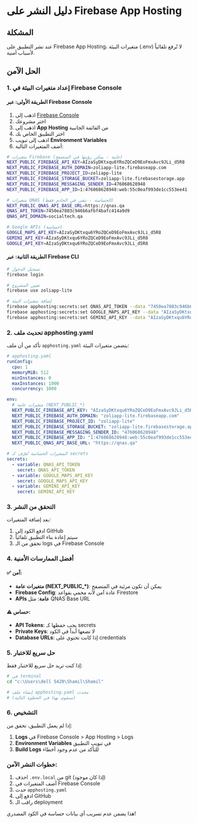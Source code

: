 # دليل النشر على Firebase App Hosting

## المشكلة
عند نشر التطبيق على Firebase App Hosting، متغيرات البيئة (.env) لا تُرفع تلقائياً لأسباب أمنية.

## الحل الآمن

### 1. إعداد متغيرات البيئة في Firebase Console

#### الطريقة الأولى: عبر Firebase Console
1. اذهب إلى [Firebase Console](https://console.firebase.google.com)
2. اختر مشروعك
3. اذهب إلى **App Hosting** من القائمة الجانبية
4. اختر التطبيق الخاص بك
5. اذهب إلى تبويب **Environment Variables**
6. أضف المتغيرات التالية:

```bash
# متغيرات Firebase (عامة - يمكن رؤيتها في المتصفح)
NEXT_PUBLIC_FIREBASE_API_KEY=AIzaSyDKtxqu6YRoZQCeD9EoFmxAvc9JLi_d5R8
NEXT_PUBLIC_FIREBASE_AUTH_DOMAIN=zoliapp-lite.firebaseapp.com
NEXT_PUBLIC_FIREBASE_PROJECT_ID=zoliapp-lite
NEXT_PUBLIC_FIREBASE_STORAGE_BUCKET=zoliapp-lite.firebasestorage.app
NEXT_PUBLIC_FIREBASE_MESSAGING_SENDER_ID=476068628948
NEXT_PUBLIC_FIREBASE_APP_ID=1:476068628948:web:55c0eaf993de1cc553ee41

# متغيرات QNAS (الحساسة - تبقى في الخادم فقط)
NEXT_PUBLIC_QNAS_API_BASE_URL=https://qnas.qa
QNAS_API_TOKEN=7450ea7803c946b6afbf4bafc414a9d9
QNAS_API_DOMAIN=socialtech.qa

# Google APIs (حساسة)
GOOGLE_MAPS_API_KEY=AIzaSyDKtxqu6YRoZQCeD9EoFmxAvc9JLi_d5R8
GEMINI_API_KEY=AIzaSyDKtxqu6YRoZQCeD9EoFmxAvc9JLi_d5R8
GOOGLE_API_KEY=AIzaSyDKtxqu6YRoZQCeD9EoFmxAvc9JLi_d5R8
```

#### الطريقة الثانية: عبر Firebase CLI
```bash
# تسجيل الدخول
firebase login

# تعيين المشروع
firebase use zoliapp-lite

# إضافة متغيرات البيئة
firebase apphosting:secrets:set QNAS_API_TOKEN --data "7450ea7803c946b6afbf4bafc414a9d9"
firebase apphosting:secrets:set GOOGLE_MAPS_API_KEY --data "AIzaSyDKtxqu6YRoZQCeD9EoFmxAvc9JLi_d5R8"
firebase apphosting:secrets:set GEMINI_API_KEY --data "AIzaSyDKtxqu6YRoZQCeD9EoFmxAvc9JLi_d5R8"
```

### 2. تحديث ملف apphosting.yaml

تأكد من أن ملف `apphosting.yaml` يتضمن متغيرات البيئة:

```yaml
# apphosting.yaml
runConfig:
  cpu: 1
  memoryMiB: 512
  minInstances: 0
  maxInstances: 1000
  concurrency: 1000

env:
  # متغيرات عامة (NEXT_PUBLIC_*)
  NEXT_PUBLIC_FIREBASE_API_KEY: "AIzaSyDKtxqu6YRoZQCeD9EoFmxAvc9JLi_d5R8"
  NEXT_PUBLIC_FIREBASE_AUTH_DOMAIN: "zoliapp-lite.firebaseapp.com"
  NEXT_PUBLIC_FIREBASE_PROJECT_ID: "zoliapp-lite"
  NEXT_PUBLIC_FIREBASE_STORAGE_BUCKET: "zoliapp-lite.firebasestorage.app"
  NEXT_PUBLIC_FIREBASE_MESSAGING_SENDER_ID: "476068628948"
  NEXT_PUBLIC_FIREBASE_APP_ID: "1:476068628948:web:55c0eaf993de1cc553ee41"
  NEXT_PUBLIC_QNAS_API_BASE_URL: "https://qnas.qa"

# المتغيرات الحساسة تُعرّف كـ secrets
secrets:
  - variable: QNAS_API_TOKEN
    secret: QNAS_API_TOKEN
  - variable: GOOGLE_MAPS_API_KEY
    secret: GOOGLE_MAPS_API_KEY
  - variable: GEMINI_API_KEY
    secret: GEMINI_API_KEY
```

### 3. التحقق من النشر

بعد إضافة المتغيرات:
1. ادفع الكود إلى GitHub
2. سيتم إعادة بناء التطبيق تلقائياً
3. تحقق من الـ logs في Firebase Console

### 4. أفضل الممارسات الأمنية

#### ✅ آمن:
- **متغيرات عامة (NEXT_PUBLIC_*)**: يمكن أن تكون مرئية في المتصفح
- **Firebase Config**: عادة آمن لأنه محمي بقواعد Firestore
- **APIs عامة**: مثل QNAS Base URL

#### ⚠️ حساس:
- **API Tokens**: يجب حفظها كـ secrets
- **Private Keys**: لا تضعها أبداً في الكود
- **Database URLs**: إذا كانت تحتوي على credentials

### 5. حل سريع للاختبار

إذا كنت تريد حل سريع للاختبار فقط:

```bash
# في terminal
cd "c:\Users\dell 5420\Shamil\Shamil"

# إنشاء ملف apphosting.yaml محدث
# (سنقوم بهذا في الخطوة التالية)
```

### 6. التشخيص

إذا لم يعمل التطبيق، تحقق من:
1. **Logs** في Firebase Console > App Hosting > Logs
2. **Environment Variables** في تبويب التطبيق
3. **Build Logs** للتأكد من عدم وجود أخطاء

### خطوات النشر الآمن:

1. احذف `.env.local` من git (إذا كان موجود)
2. أضف المتغيرات في Firebase Console
3. حدث `apphosting.yaml`
4. ادفع إلى GitHub
5. راقب الـ deployment

هذا يضمن عدم تسريب أي بيانات حساسة في الكود المصدري!